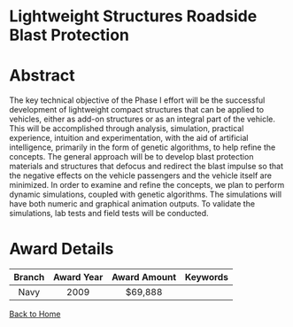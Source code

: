
Lightweight Structures Roadside Blast Protection
================================================

# Abstract


The key technical objective of the Phase I effort will be the successful development of lightweight compact structures that can be applied to vehicles, either as add-on structures or as an integral part of the vehicle.    This will be accomplished through analysis, simulation, practical experience, intuition and experimentation, with the aid of artificial intelligence, primarily in the form of genetic algorithms, to help refine the concepts.  The general approach will be to develop blast protection materials and structures that defocus and redirect the blast impulse so that the negative effects on the vehicle passengers and the vehicle itself are minimized.  In order to examine and refine the concepts, we plan to perform dynamic simulations, coupled with genetic algorithms.  The simulations will have both numeric and graphical animation outputs.  To validate the simulations, lab tests and field tests will be conducted.  

# Award Details

|Branch|Award Year|Award Amount|Keywords|
| :---: | :---: | :---: | :---: |
|Navy|2009|$69,888||
  
  


[Back to Home](https://github.com/chrischow/dod_sbir_awards#1894)